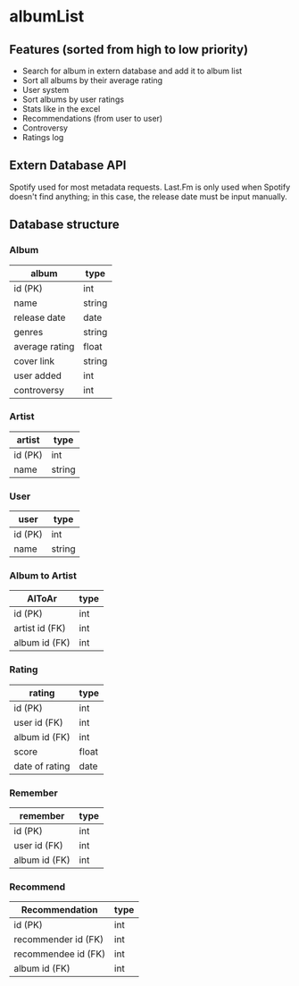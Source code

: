 # albumList

## Features (sorted from high to low priority)

- Search for album in extern database and add it to album list
- Sort all albums by their average rating
- User system
- Sort albums by user ratings
- Stats like in the excel
- Recommendations (from user to user)
- Controversy
- Ratings log

## Extern Database API

Spotify used for most metadata requests. Last.Fm is only used when Spotify doesn't find anything; in this case, the release date must be input manually.

## Database structure

### Album
album|type
-|-
id (PK)|int
name|string
release date|date
genres|string
average rating|float
cover link|string
user added|int
controversy|int


### Artist
artist|type
-|-
id (PK)|int
name|string


### User
user|type
-|-
id (PK)|int
name|string


### Album to Artist
AlToAr|type
-|-
id (PK)|int
artist id (FK)|int
album id (FK)|int


### Rating 
rating|type
-|-
id (PK)|int
user id (FK)|int
album id (FK)|int
score|float
date of rating|date


### Remember
remember|type
-|-
id (PK)|int
user id (FK)|int
album id (FK)|int


### Recommend
Recommendation|type
-|-
id (PK)|int
recommender id (FK)|int
recommendee id (FK)|int
album id (FK)|int

